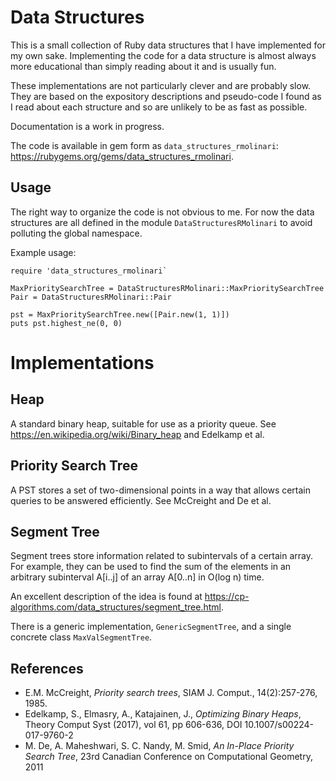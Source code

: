# Data Structures

This is a small collection of Ruby data structures that I have implemented for my own sake. Implementing the code for a data
structure is almost always more educational than simply reading about it and is usually fun.

These implementations are not particularly clever and are probably slow. They are based on the expository descriptions and
pseudo-code I found as I read about each structure and so are unlikely to be as fast as possible.

Documentation is a work in progress.

The code is available in gem form as `data_structures_rmolinari`: https://rubygems.org/gems/data_structures_rmolinari.

## Usage

The right way to organize the code is not obvious to me. For now the data structures are all defined in the module
`DataStructuresRMolinari` to avoid polluting the global namespace.

Example usage:
```
require 'data_structures_rmolinari`

MaxPrioritySearchTree = DataStructuresRMolinari::MaxPrioritySearchTree
Pair = DataStructuresRMolinari::Pair

pst = MaxPrioritySearchTree.new([Pair.new(1, 1)])
puts pst.highest_ne(0, 0)
```

# Implementations

## Heap

A standard binary heap, suitable for use as a priority queue. See https://en.wikipedia.org/wiki/Binary_heap and Edelkamp et al.

## Priority Search Tree

A PST stores a set of two-dimensional points in a way that allows certain queries to be answered efficiently. See McCreight and De
et al.

## Segment Tree

Segment trees store information related to subintervals of a certain array. For example, they can be used to find the sum of the
elements in an arbitrary subinterval A[i..j] of an array A[0..n] in O(log n) time.

An excellent description of the idea is found at https://cp-algorithms.com/data_structures/segment_tree.html.

There is a generic implementation, `GenericSegmentTree`, and a single concrete class `MaxValSegmentTree`.

## References
- E.M. McCreight, _Priority search trees_, SIAM J. Comput., 14(2):257-276, 1985.
- Edelkamp, S., Elmasry, A., Katajainen, J., _Optimizing Binary Heaps_, Theory Comput Syst (2017), vol 61, pp 606-636, DOI 10.1007/s00224-017-9760-2
- M. De, A. Maheshwari, S. C. Nandy, M. Smid, _An In-Place Priority Search Tree_, 23rd Canadian Conference on Computational Geometry, 2011
